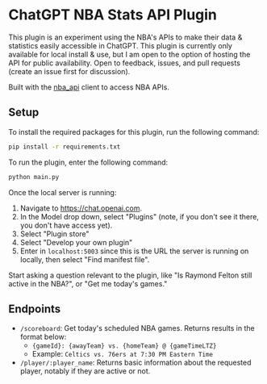 # ChatGPT NBA Stats API Plugin

This plugin is an experiment using the NBA's APIs to make their data & statistics easily accessible in ChatGPT.  This plugin is currently only available for local install & use, but I am open to the option of hosting the API for public availability. Open to feedback, issues, and pull requests (create an issue first for discussion). 

Built with the [nba_api](https://github.com/swar/nba_api) client to access NBA APIs.  

## Setup

To install the required packages for this plugin, run the following command:

```bash
pip install -r requirements.txt
```

To run the plugin, enter the following command:

```bash
python main.py
```

Once the local server is running:

1. Navigate to https://chat.openai.com. 
2. In the Model drop down, select "Plugins" (note, if you don't see it there, you don't have access yet).
3. Select "Plugin store"
4. Select "Develop your own plugin"
5. Enter in `localhost:5003` since this is the URL the server is running on locally, then select "Find manifest file".

Start asking a question relevant to the plugin, like "Is Raymond Felton still active in the NBA?", or "Get me today's games."

## Endpoints
- `/scoreboard`: Get today's scheduled NBA games.  Returns results in the format below: 
  - `{gameId}: {awayTeam} vs. {homeTeam} @ {gameTimeLTZ}`
  - Example: `Celtics vs. 76ers at 7:30 PM Eastern Time`
- `/player/:player_name`: Returns basic information about the requested player, notably if they are active or not.

